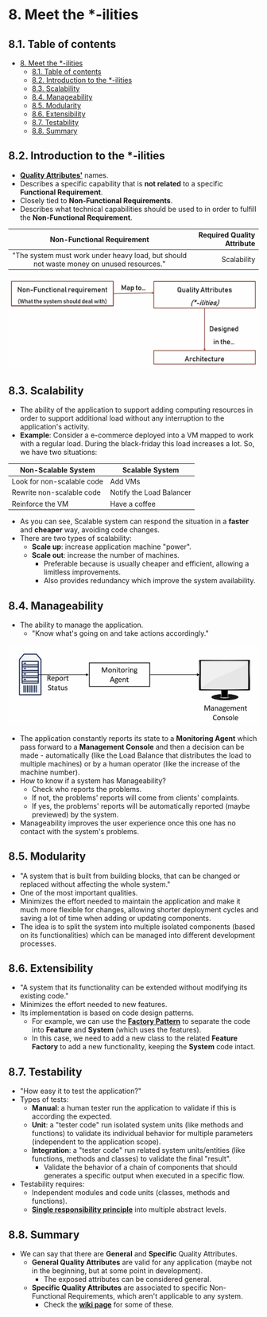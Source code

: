 # 8. Meet the *-ilities

## 8.1. Table of contents

- [8. Meet the *-ilities](#8-meet-the--ilities)
  - [8.1. Table of contents](#81-table-of-contents)
  - [8.2. Introduction to the *-ilities](#82-introduction-to-the--ilities)
  - [8.3. Scalability](#83-scalability)
  - [8.4. Manageability](#84-manageability)
  - [8.5. Modularity](#85-modularity)
  - [8.6. Extensibility](#86-extensibility)
  - [8.7. Testability](#87-testability)
  - [8.8. Summary](#88-summary)


## 8.2. Introduction to the *-ilities

- [**Quality Attributes'**](https://en.wikipedia.org/wiki/List_of_system_quality_attributes) names.
- Describes a specific capability that is **not related** to a specific **Functional Requirement**.
- Closely tied to **Non-Functional Requirements**.
- Describes what technical capabilities should be used to in order to fulfill the **Non-Functional Requirement**.

| Non-Functional Requirement | Required Quality Attribute |
| :------------------------: | -------------------------: |
|"The system must work under heavy load, but should not waste money on unused resources." | Scalability |

![Quality Attributes Relations](Images/ilities-relations.png)

## 8.3. Scalability

- The ability of the application to support adding computing resources in order to support additional load without any interruption to the application's activity.
- **Example**: Consider a e-commerce deployed into a VM mapped to work with a regular load. During the black-friday this load increases a lot. So, we have two situations:

| Non-Scalable System | Scalable System |
| ------------------- | --------------- |
| Look for non-scalable code | Add VMs |
| Rewrite non-scalable code | Notify the Load Balancer |
| Reinforce the VM | Have a coffee |

- As you can see, Scalable system can respond the situation in a **faster** and **cheaper** way, avoiding code changes.
- There are two types of scalability:
  - **Scale up**: increase application machine "power".
  - **Scale out**: increase the number of machines.
    - Preferable because is usually cheaper and efficient, allowing a limitless improvements.
    - Also provides redundancy which improve the system availability. 

## 8.4. Manageability

- The ability to manage the application.
  - "Know what's going on and take actions accordingly."

![Manageability](Images/manageability.png)

- The application constantly reports its state to a **Monitoring Agent** which pass forward to a **Management Console** and then a decision can be made - automatically (like the Load Balance that distributes the load to multiple machines) or by a human operator (like the increase of the machine number).
- How to know if a system has Manageability?
  - Check who reports the problems.
  - If not, the problems' reports will come from clients' complaints.
  - If yes, the problems' reports will be automatically reported (maybe previewed) by the system.
- Manageability improves the user experience once this one has no contact with the system's problems.

## 8.5. Modularity

- "A system that is built from building blocks, that can be changed or replaced without affecting the whole system."
- One of the most important qualities.
- Minimizes the effort needed to maintain the application and make it much more flexible for changes, allowing shorter deployment cycles and saving a lot of time when adding or updating components.
- The idea is to split the system into multiple isolated components (based on its functionalities) which can be managed into different development processes. 

## 8.6. Extensibility

- "A system that its functionality can be extended without modifying its existing code."
- Minimizes the effort needed to new features.
- Its implementation is based on code design patterns.
  - For example, we can use the **[Factory Pattern](https://refactoring.guru/pt-br/design-patterns/factory-method)** to separate the code into **Feature** and **System** (which uses the features).
  - In this case, we need to add a new class to the related **Feature Factory** to add a new functionality, keeping the **System** code intact.

## 8.7. Testability

- "How easy it to test the application?"
- Types of tests:
  - **Manual**: a human tester run the application to validate if this is according the expected.
  - **Unit**: a "tester code" run isolated system units (like methods and functions) to validate its individual behavior for multiple parameters (independent to the application scope).
  - **Integration**: a "tester code" run related system units/entities (like functions, methods and classes) to validate the final "result".
    - Validate the behavior of a chain of components that should generates a specific output when executed in a specific flow.
- Testability requires:
  - Independent modules and code units (classes, methods and functions).
  - **[Single responsibility principle](https://en.wikipedia.org/wiki/Single-responsibility_principle)** into multiple abstract levels.

## 8.8. Summary

- We can say that there are **General** and **Specific** Quality Attributes.
  - **General Quality Attributes** are valid for any application (maybe not in the beginning, but at some point in development).
    - The exposed attributes can be considered general.
  - **Specific Quality Attributes** are associated to specific Non-Functional Requirements, which aren't applicable to any system.
    - Check the [**wiki page**](https://en.wikipedia.org/wiki/List_of_system_quality_attributes) for some of these.
